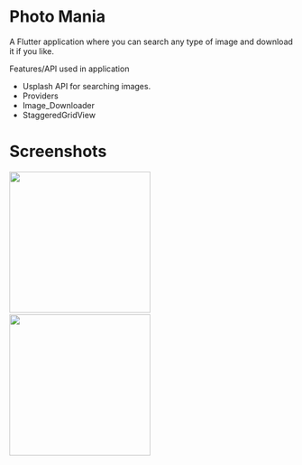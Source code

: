 # Photo Mania

A Flutter application where you can search any type of image and download it if you like.

Features/API used in application 

* Usplash API for searching images.
* Providers
* Image_Downloader
* StaggeredGridView 

# Screenshots

<p float="left">
<img src="https://user-images.githubusercontent.com/31320274/91321400-310d5480-e7dc-11ea-8987-68bf3db7c9d8.png" width="250">
  &emsp;&emsp;&emsp;
<img src="https://user-images.githubusercontent.com/31320274/91321406-32d71800-e7dc-11ea-96b2-a96469e16245.png" width="250">
<br>
</p>


